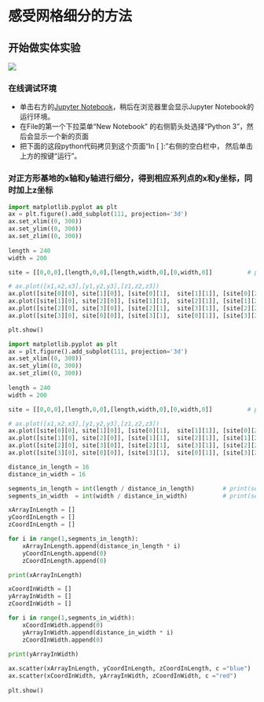 # 感受网格细分的方法

## 开始做实体实验

![](/images/长方体在智能建筑设计算法中的应用/在3D坐标系中对首层和多层的建筑平面轮廓进行网格细分/感受网格细分的方法/1a1.jpg)

### 在线调试环境

- 单击右方的[Jupyter Notebook](https://mybinder.org/v2/gh/ipython/ipython-in-depth/master?filepath=binder/Index.ipynb)，稍后在浏览器里会显示Jupyter Notebook的运行环境。
- 在File的第一个下拉菜单“New Notebook” 的右侧箭头处选择“Python 3”，然后会显示一个新的页面
- 把下面的这段python代码拷贝到这个页面“In [ ]:”右侧的空白栏中， 然后单击上方的按键“运行”。

### 对正方形基地的x轴和y轴进行细分，得到相应系列点的x和y坐标，同时加上z坐标

```python
import matplotlib.pyplot as plt
ax = plt.figure().add_subplot(111, projection='3d')
ax.set_xlim((0, 300))
ax.set_ylim((0, 300))
ax.set_zlim((0, 300))
 
length = 240
width = 200

site = [[0,0,0],[length,0,0],[length,width,0],[0,width,0]]          # print(site)

# ax.plot([x1,x2,x3],[y1,y2,y3],[z1,z2,z3])
ax.plot([site[0][0], site[1][0]], [site[0][1],  site[1][1]], [site[0][2], site[1][2]], color="green")  
ax.plot([site[1][0], site[2][0]], [site[1][1],  site[2][1]], [site[1][2], site[2][2]], color="green")
ax.plot([site[2][0], site[3][0]], [site[2][1],  site[3][1]], [site[2][2], site[3][2]], color="green")
ax.plot([site[3][0], site[0][0]], [site[3][1],  site[0][1]], [site[3][2], site[0][2]], color="green")

plt.show()
```

```python
import matplotlib.pyplot as plt
ax = plt.figure().add_subplot(111, projection='3d')
ax.set_xlim((0, 300))
ax.set_ylim((0, 300))
ax.set_zlim((0, 300))
 
length = 240
width = 200

site = [[0,0,0],[length,0,0],[length,width,0],[0,width,0]]          # print(site)

# ax.plot([x1,x2,x3],[y1,y2,y3],[z1,z2,z3])
ax.plot([site[0][0], site[1][0]], [site[0][1],  site[1][1]], [site[0][2], site[1][2]], color="green")  
ax.plot([site[1][0], site[2][0]], [site[1][1],  site[2][1]], [site[1][2], site[2][2]], color="green")
ax.plot([site[2][0], site[3][0]], [site[2][1],  site[3][1]], [site[2][2], site[3][2]], color="green")
ax.plot([site[3][0], site[0][0]], [site[3][1],  site[0][1]], [site[3][2], site[0][2]], color="green")

distance_in_length = 16
distance_in_width = 16

segments_in_length = int(length / distance_in_length)        # print(segments_in_length)
segments_in_width  = int(width / distance_in_width)          # print(segments_in_width)

xArrayInLength = []
yCoordInLength = []
zCoordInLength = []

for i in range(1,segments_in_length):
    xArrayInLength.append(distance_in_length * i)
    yCoordInLength.append(0)
    zCoordInLength.append(0)

print(xArrayInLength)

xCoordInWidth = []
yArrayInWidth = []
zCoordInWidth = []

for i in range(1,segments_in_width):
    xCoordInWidth.append(0)    
    yArrayInWidth.append(distance_in_width * i)
    zCoordInWidth.append(0)
    
print(yArrayInWidth)

ax.scatter(xArrayInLength, yCoordInLength, zCoordInLength, c ="blue")
ax.scatter(xCoordInWidth, yArrayInWidth, zCoordInWidth, c ="red")
 
plt.show()
```